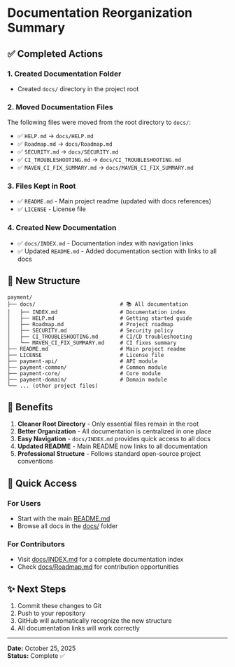 # Documentation Reorganization Summary

## ✅ Completed Actions

### 1. Created Documentation Folder
- Created `docs/` directory in the project root

### 2. Moved Documentation Files
The following files were moved from the root directory to `docs/`:
- ✅ `HELP.md` → `docs/HELP.md`
- ✅ `Roadmap.md` → `docs/Roadmap.md`
- ✅ `SECURITY.md` → `docs/SECURITY.md`
- ✅ `CI_TROUBLESHOOTING.md` → `docs/CI_TROUBLESHOOTING.md`
- ✅ `MAVEN_CI_FIX_SUMMARY.md` → `docs/MAVEN_CI_FIX_SUMMARY.md`

### 3. Files Kept in Root
- ✅ `README.md` - Main project readme (updated with docs references)
- ✅ `LICENSE` - License file

### 4. Created New Documentation
- ✅ `docs/INDEX.md` - Documentation index with navigation links
- ✅ Updated `README.md` - Added documentation section with links to all docs

## 📁 New Structure

```
payment/
├── docs/                           # 📚 All documentation
│   ├── INDEX.md                    # Documentation index
│   ├── HELP.md                     # Getting started guide
│   ├── Roadmap.md                  # Project roadmap
│   ├── SECURITY.md                 # Security policy
│   ├── CI_TROUBLESHOOTING.md       # CI/CD troubleshooting
│   └── MAVEN_CI_FIX_SUMMARY.md     # CI fixes summary
├── README.md                       # Main project readme
├── LICENSE                         # License file
├── payment-api/                    # API module
├── payment-common/                 # Common module
├── payment-core/                   # Core module
├── payment-domain/                 # Domain module
└── ... (other project files)
```

## 🎯 Benefits

1. **Cleaner Root Directory** - Only essential files remain in the root
2. **Better Organization** - All documentation is centralized in one place
3. **Easy Navigation** - `docs/INDEX.md` provides quick access to all docs
4. **Updated README** - Main README now links to all documentation
5. **Professional Structure** - Follows standard open-source project conventions

## 🔗 Quick Access

### For Users
- Start with the main [README.md](../README.md)
- Browse all docs in the [docs/](../docs/) folder

### For Contributors
- Visit [docs/INDEX.md](../docs/INDEX.md) for a complete documentation index
- Check [docs/Roadmap.md](../docs/Roadmap.md) for contribution opportunities

## ✨ Next Steps

1. Commit these changes to Git
2. Push to your repository
3. GitHub will automatically recognize the new structure
4. All documentation links will work correctly

---

**Date:** October 25, 2025  
**Status:** Complete ✅

